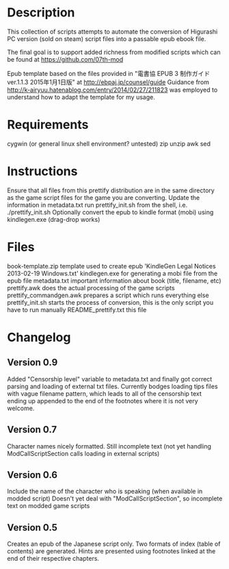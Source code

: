 Description
===
This collection of scripts attempts to automate the conversion of Higurashi PC version (sold on steam) script files into a passable epub ebook file.

The final goal is to support added richness from modified scripts which can be found at https://github.com/07th-mod

Epub template based on the files provided in "電書協 EPUB 3 制作ガイド ver.1.1.3 2015年1月1日版" at http://ebpaj.jp/counsel/guide
Guidance from http://k-airyuu.hatenablog.com/entry/2014/02/27/211823 was employed to understand how to adapt the template for my usage.


Requirements
===
cygwin (or general linux shell environment? untested)
	zip
	unzip
	awk
	sed

Instructions
===
Ensure that all files from this prettify distribution are in the same directory as the game script files for the game you are converting.
Update the information in metadata.txt
run prettify_init.sh from the shell, i.e.
./prettify_init.sh
Optionally convert the epub to kindle format (mobi) using kindlegen.exe (drag-drop works)

Files
===
book-template.zip	template used to create epub
'KindleGen Legal Notices 2013-02-19 Windows.txt'
kindlegen.exe	for generating a mobi file from the epub file
metadata.txt	important information about book (title, filename, etc)
prettify.awk	does the actual processing of the game scripts
prettify_commandgen.awk	prepares a script which runs everything else
prettify_init.sh	starts the process of conversion, this is the only script you have to run manually
README_prettify.txt	this file

Changelog
===

Version 0.9
--
Added "Censorship level" variable to metadata.txt and finally got correct parsing and loading of external
txt files.
Currently bodges loading tips files with vague filename pattern, which leads to all of the censorship text
ending up appended to the end of the footnotes where it is not very welcome.

Version 0.7
--
Character names nicely formatted.
Still incomplete text (not yet handling ModCallScriptSection calls loading in external scripts)

Version 0.6
--
Include the name of the character who is speaking (when available in modded script)
Doesn't yet deal with "ModCallScriptSection", so incomplete text on modded game scripts

Version 0.5
--
Creates an epub of the Japanese script only.
Two formats of index (table of contents) are generated.
Hints are presented using footnotes linked at the end of their respective chapters.
